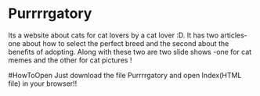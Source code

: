 # Purrrrgatory
Its a website about cats for cat lovers by a cat lover :D. It has two articles- one about how to select the perfect breed and the second about the benefits of adopting. Along with these two are two slide shows -one for cat memes and the other for cat pictures !

#HowToOpen
Just download the file Purrrrgatory and open Index(HTML file) in your browser!!
